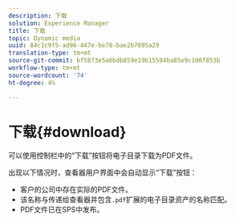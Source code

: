 ```yaml
---
description: 下载
solution: Experience Manager
title: 下载
topic: Dynamic media
uuid: 84c1c9f5-ad96-447e-be78-bae2b7095a29
translation-type: tm+mt
source-git-commit: bf5873e5a6bdb859e19b15584ba85e9c106f853b
workflow-type: tm+mt
source-wordcount: '74'
ht-degree: 4%

---
```



# 下载{#download}

可以使用控制栏中的“下载”按钮将电子目录下载为PDF文件。

出现以下情况时，查看器用户界面中会自动显示“下载”按钮：

* 客户的公司中存在实际的PDF文件。
* 该名称与传递给查看器并包含`.pdf`扩展的电子目录资产的名称匹配。
* PDF文件已在SPS中发布。

